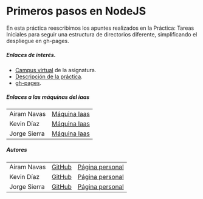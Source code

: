 # Primeros pasos en NodeJS
En esta práctica reescribimos los apuntes realizados en la Práctica: Tareas Iniciales para seguir una estructura de directorios diferente, simplificando el despliegue en gh-pages.

##### Enlaces de interés.
 - [Campus virtual](https://ull-esit-pl-1617.github.io/tareas-iniciales-airam-jorge/) de la asignatura.
 - [Descripción de la práctica](https://www.gitbook.com/book/ediolot/tareas-iniciales/details).
 - [gh-pages](https://ull-esit-pl-1617.github.io/primeros-pasos-en-nodejs-airam-jorge/).

##### Enlaces a las máquinas del iaas

 <table>
  <tr>
   <td> Airam Navas </td>
   <td> <a href="http://10.6.128.148:8080/">Máquina Iaas</a> </td>
  </tr>
  <tr>
  <td> Kevin Díaz </td>
  <td> <a href="http://10.6.128.44:8080/">Máquina Iaas</a> </td>
  </tr>
  <tr>
  <td> Jorge Sierra  </td>
  <td> <a href="http://10.6.128.185:8080/">Máquina Iaas</a>  </td>
  </tr>
 </table>

##### Autores

<table>
 <tr>
  <td> Airam Navas </td>
  <td> <a href="https://github.com/AiramNavas">GitHub</a> </td>
  <td> <a href="https://airamnavas.github.io/">Página personal</a> </td>
 </tr>
 <tr>
 <td> Kevin Díaz </td>
 <td> <a href="https://github.com/alu0100880625">GitHub</a> </td>
 <td> <a href="https://alu0100880625.github.io/">Página personal</a></td>
 </tr>
 <tr>
 <td> Jorge Sierra  </td>
 <td> <a href="https://github.com/Ediolot">GitHub</a>  </td>
 <td> <a href="https://ediolot.github.io/">Página personal</a> </td>
 </tr>
</table>
